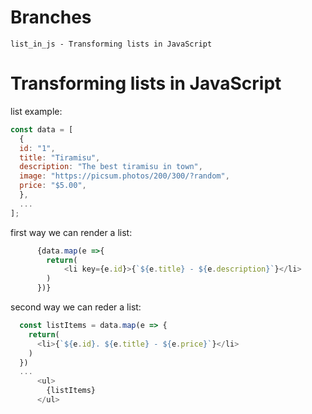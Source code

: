 
# Branches
```
list_in_js - Transforming lists in JavaScript
```

# Transforming lists in JavaScript

list example:
```javascript
const data = [
  {
  id: "1",
  title: "Tiramisu",
  description: "The best tiramisu in town",
  image: "https://picsum.photos/200/300/?random",
  price: "$5.00",
  },
  ...
];
```

first way we can render a list:
```javascript
      {data.map(e =>{
        return(
            <li key={e.id}>{`${e.title} - ${e.description}`}</li>
        )
      })}
```

second way we can reder a list:
```javascript
  const listItems = data.map(e => {
    return(
      <li>{`${e.id}. ${e.title} - ${e.price}`}</li>
    )
  })
  ...
      <ul>
        {listItems}
      </ul>
```

